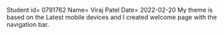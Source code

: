 Student id= 0791762
Name= Viraj Patel
Date= 2022-02-20
My theme is based on the Latest mobile devices and I created welcome page with the navigation bar.
